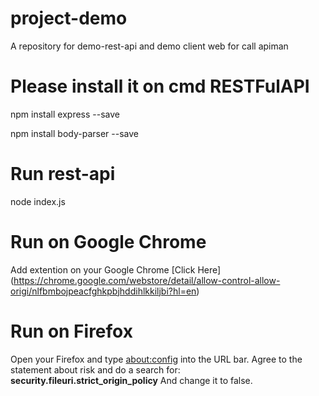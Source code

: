 # project-demo

A repository for demo-rest-api and demo client web for  call apiman

# Please install it on cmd RESTFulAPI 

npm install express --save

npm install body-parser --save

# Run rest-api

node index.js

# Run on Google Chrome

Add extention on your Google Chrome
[Click Here] (https://chrome.google.com/webstore/detail/allow-control-allow-origi/nlfbmbojpeacfghkpbjhddihlkkiljbi?hl=en)

# Run on Firefox 

Open your Firefox and type [about:config](about:config) into the URL bar.  Agree to the statement about risk and do a search for: **security.fileuri.strict_origin_policy** And change it to false.



